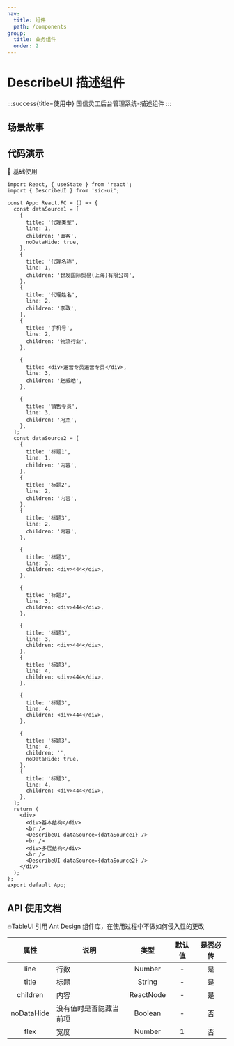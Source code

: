 ```yaml
---
nav:
  title: 组件
  path: /components
group:
  title: 业务组件
  order: 2
---
```


# DescribeUI 描述组件

:::success{title=使用中}
国信灵工后台管理系统-描述组件
:::

## 场景故事

## 代码演示

💎 基础使用

```tsx
import React, { useState } from 'react';
import { DescribeUI } from 'sic-ui';

const App: React.FC = () => {
  const dataSource1 = [
    {
      title: '代理类型',
      line: 1,
      children: '直客',
      noDataHide: true,
    },
    {
      title: '代理名称',
      line: 1,
      children: '世发国际贸易(上海)有限公司',
    },
    {
      title: '代理姓名',
      line: 2,
      children: '李政',
    },
    {
      title: '手机号',
      line: 2,
      children: '物流行业',
    },

    {
      title: <div>运营专员运营专员</div>,
      line: 3,
      children: '赵威皓',
    },

    {
      title: '销售专员',
      line: 3,
      children: '冯杰',
    },
  ];
  const dataSource2 = [
    {
      title: '标题1',
      line: 1,
      children: '内容',
    },
    {
      title: '标题2',
      line: 2,
      children: '内容',
    },
    {
      title: '标题3',
      line: 2,
      children: '内容',
    },

    {
      title: '标题3',
      line: 3,
      children: <div>444</div>,
    },

    {
      title: '标题3',
      line: 3,
      children: <div>444</div>,
    },

    {
      title: '标题3',
      line: 3,
      children: <div>444</div>,
    },
    {
      title: '标题3',
      line: 4,
      children: <div>444</div>,
    },

    {
      title: '标题3',
      line: 4,
      children: <div>444</div>,
    },

    {
      title: '标题3',
      line: 4,
      children: '',
      noDataHide: true,
    },
    {
      title: '标题3',
      line: 4,
      children: <div>444</div>,
    },
  ];
  return (
    <div>
      <div>基本结构</div>
      <br />
      <DescribeUI dataSource={dataSource1} />
      <br />
      <div>多层结构</div>
      <br />
      <DescribeUI dataSource={dataSource2} />
    </div>
  );
};
export default App;
```

## API 使用文档

🔥TableUI 引用 Ant Design 组件库，在使用过程中不做如何侵入性的更改

<font size=1>

|    属性    | 说明                   |   类型    | 默认值 | 是否必传 |
| :--------: | ---------------------- | :-------: | :----: | :------: |
|    line    | 行数                   |  Number   |   -    |    是    |
|   title    | 标题                   |  String   |   -    |    是    |
|  children  | 内容                   | ReactNode |   -    |    是    |
| noDataHide | 没有值时是否隐藏当前项 |  Boolean  |   -    |    否    |
|    flex    | 宽度                   |  Number   |   1    |    否    |

</font>
